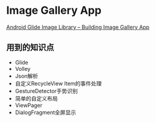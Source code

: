 # Image Gallery App
[Android Glide Image Library – Building Image Gallery App](http://www.androidhive.info/2016/04/android-glide-image-library-building-image-gallery-app/)  

## 用到的知识点

- Glide
- Volley
- Json解析
- 自定义RecycleView Item的事件处理
- GestureDetector手势识别
- 简单的自定义布局
- ViewPager
- DialogFragment全屏显示
